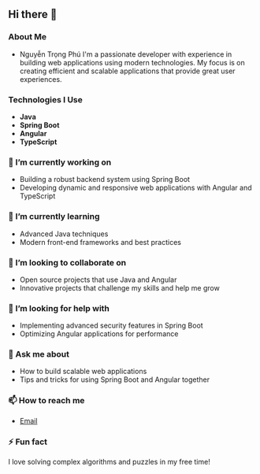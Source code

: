 ## Hi there 👋

<!--
**DaThuTapCode/DaThuTapCode** is a ✨ _special_ ✨ repository because its `README.md` (this file) appears on your GitHub profile.

Here are some ideas to get you started:

- 🔭 I’m currently working on ...
- 🌱 I’m currently learning ...
- 👯 I’m looking to collaborate on ...
- 🤔 I’m looking for help with ...
- 💬 Ask me about ...
- 📫 How to reach me: ...
- 😄 Pronouns: ...
- ⚡ Fun fact: ...
-->

### About Me
- Nguyễn Trọng Phú
I'm a passionate developer with experience in building web applications using modern technologies. My focus is on creating efficient and scalable applications that provide great user experiences.

### Technologies I Use

- **Java**
- **Spring Boot**
- **Angular**
- **TypeScript**

### 🔭 I’m currently working on
- Building a robust backend system using Spring Boot
- Developing dynamic and responsive web applications with Angular and TypeScript

### 🌱 I’m currently learning
- Advanced Java techniques
- Modern front-end frameworks and best practices

### 👯 I’m looking to collaborate on
- Open source projects that use Java and Angular
- Innovative projects that challenge my skills and help me grow

### 🤔 I’m looking for help with
- Implementing advanced security features in Spring Boot
- Optimizing Angular applications for performance

### 💬 Ask me about
- How to build scalable web applications
- Tips and tricks for using Spring Boot and Angular together

### 📫 How to reach me
- [Email](ntpdth2004@gmail.com)

### ⚡ Fun fact
I love solving complex algorithms and puzzles in my free time!

